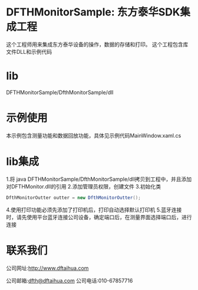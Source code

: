 # DFTHMonitorSample: 东方泰华SDK集成工程
这个工程师用来集成东方泰华设备的操作，数据的存储和打印。
这个工程包含库文件DLL和示例代码

# lib
DFTHMonitorSample/DfthMonitorSample/dll

# 示例使用
本示例包含测量功能和数据回放功能，具体见示例代码MainWindow.xaml.cs

# lib集成
1.将
java DFTHMonitorSample/DfthMonitorSample/dll拷贝到工程中，并且添加对DFTHMonitor.dll的引用
2.添加管理员权限，创建文件
3.初始化类
```java
DfthMonitorOutter outter = new DfthMonitorOutter();
```
4.使用打印功能必须先添加了打印机后，打印自动选择默认打印机
5.蓝牙连接时，请先使用平台蓝牙连接公司设备，确定端口后，在测量界面选择端口后，进行连接

# 联系我们

公司网址:http://www.dftaihua.com 

公司邮箱:dfth@dftaihua.com
公司电话:010-67857716